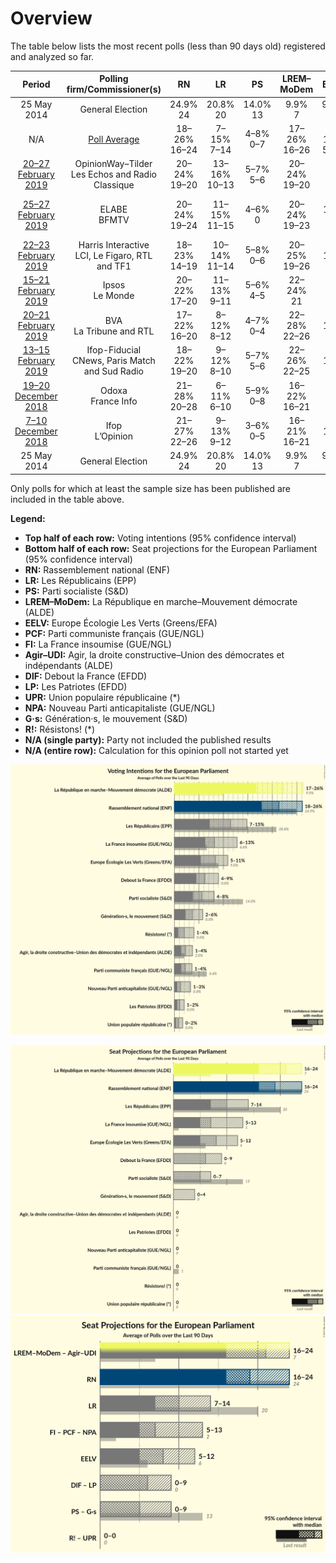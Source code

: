 # Overview

The table below lists the most recent polls (less than 90 days old) registered and analyzed so far.

| Period     | Polling firm/Commissioner(s) | RN | LR | PS | LREM–MoDem | EELV | PCF | FI | Agir–UDI | DlF | LP | UPR | NPA | G·s | R! |
|:----------:|:----------------------------:|:--:|:--:|:--:|:--:|:--:|:--:|:--:|:--:|:--:|:--:|:--:|:--:|:--:|:--:|
| 25 May 2014 | General Election | 24.9% <br> 24 | 20.8% <br> 20 | 14.0% <br> 13 | 9.9% <br> 7 | 9.0% <br> 6 | 6.6% <br> 1 | 6.6% <br> 1 | 2.0% <br> 0 | 0.0% <br> 0 | 0.0% <br> 0 | 0.0% <br> 0 | 0.0% <br> 0 | 0.0% <br> 0 | 0.0% <br> 0 |
| N/A | [Poll Average](average.html) | 18–26% <br> 16–24 | 7–15% <br> 7–14 | 4–8% <br> 0–7 | 17–26% <br> 16–26 | 5–11% <br> 5–12 | 1–4% <br> 0 | 6–13% <br> 5–13 | 1–4% <br> 0 | 4–9% <br> 0–9 | 1–2% <br> 0 | 0–2% <br> 0 | 1–3% <br> 0 | 2–6% <br> 0–4 | 1–4% <br> 0 |
| [20–27 February 2019](2019-02-27-OpinionWay–Tilder.html) | OpinionWay–Tilder <br> Les Echos and Radio Classique | 20–24% <br> 19–20 | 13–16% <br> 10–13 | 5–7% <br> 5–6 | 20–24% <br> 19–20 | 5–7% <br> 5–6 | 1–3% <br> 0 | 6–8% <br> 6–7 | 1–3% <br> 0 | 4–6% <br> 0–5 | 1–2% <br> 0 | 1–2% <br> 0 | N/A <br> N/A | 3–5% <br> 0 | N/A <br> N/A |
| [25–27 February 2019](2019-02-27-ELABE.html) | ELABE <br> BFMTV | 20–24% <br> 19–24 | 11–15% <br> 11–15 | 4–6% <br> 0 | 20–24% <br> 19–23 | 8–12% <br> 10–12 | 2–4% <br> 0 | 7–10% <br> 6–9 | 1–3% <br> 0 | 4–7% <br> 0–6 | 1–2% <br> 0 | 1–2% <br> 0 | 1–2% <br> 0 | 2–4% <br> 0 | N/A <br> N/A |
| [22–23 February 2019](2019-02-23-HarrisInteractive.html) | Harris Interactive <br> LCI, Le Figaro, RTL and TF1 | 18–23% <br> 14–19 | 10–14% <br> 11–14 | 5–8% <br> 0–6 | 20–25% <br> 19–26 | 7–10% <br> 6–8 | 1–3% <br> 0 | 7–10% <br> 5–8 | 1–3% <br> 0 | 5–8% <br> 5–7 | 1–2% <br> 0 | 1–2% <br> 0 | 1–3% <br> 0 | 3–5% <br> 0 | 1–2% <br> 0 |
| [15–21 February 2019](2019-02-21-Ipsos.html) | Ipsos <br> Le Monde | 20–22% <br> 17–20 | 11–13% <br> 9–11 | 5–6% <br> 4–5 | 22–24% <br> 21 | 8–9% <br> 7–8 | 2% <br> 0 | 8–9% <br> 8–9 | 2–3% <br> 0 | 6–7% <br> 5 | 1% <br> 0 | 0–1% <br> 0 | 1% <br> 0 | 5–6% <br> 4 | 2% <br> 0 |
| [20–21 February 2019](2019-02-21-BVA.html) | BVA <br> La Tribune and RTL | 17–22% <br> 16–20 | 8–12% <br> 8–12 | 4–7% <br> 0–4 | 22–28% <br> 22–26 | 7–11% <br> 7–9 | 1–3% <br> 0 | 6–9% <br> 6–7 | 1–3% <br> 0 | 5–8% <br> 5–7 | 1–2% <br> 0 | 0–1% <br> 0 | 1–2% <br> 0 | 2–4% <br> 0 | 1–3% <br> 0 |
| [13–15 February 2019](2019-02-15-Ifop-Fiducial.html) | Ifop-Fiducial <br> CNews, Paris Match and Sud Radio | 18–22% <br> 19–20 | 9–12% <br> 8–10 | 5–7% <br> 5–6 | 22–26% <br> 22–25 | 8–11% <br> 8–9 | 2–4% <br> 0 | 6–9% <br> 7 | 1–3% <br> 0 | 5–7% <br> 5–6 | 1–2% <br> 0 | 0–1% <br> 0 | 1–2% <br> 0 | 3–5% <br> 0 | 1–3% <br> 0 |
| [19–20 December 2018](2018-12-20-Odoxa.html) | Odoxa <br> France Info | 21–28% <br> 20–28 | 6–11% <br> 6–10 | 5–9% <br> 0–8 | 16–22% <br> 16–21 | 5–9% <br> 0–8 | 1–3% <br> 0 | 9–14% <br> 9–14 | 2–4% <br> 0 | 5–9% <br> 5–8 | 0–2% <br> 0 | 0–2% <br> 0 | 2–4% <br> 0 | 2–5% <br> 0 | 2–5% <br> 0 |
| [7–10 December 2018](2018-12-10-Ifop.html) | Ifop <br> L’Opinion | 21–27% <br> 22–26 | 9–13% <br> 9–12 | 3–6% <br> 0–5 | 16–21% <br> 16–21 | 6–10% <br> 6–9 | 2–4% <br> 0 | 7–11% <br> 8–11 | 2–4% <br> 0 | 6–10% <br> 7–9 | 1–2% <br> 0 | 0–1% <br> 0 | 1–2% <br> 0 | 3–5% <br> 0 | 2–4% <br> 0 |
| 25 May 2014 | General Election | 24.9% <br> 24 | 20.8% <br> 20 | 14.0% <br> 13 | 9.9% <br> 7 | 9.0% <br> 6 | 6.6% <br> 1 | 6.6% <br> 1 | 2.0% <br> 0 | 0.0% <br> 0 | 0.0% <br> 0 | 0.0% <br> 0 | 0.0% <br> 0 | 0.0% <br> 0 | 0.0% <br> 0 |

Only polls for which at least the sample size has been published are included in the table above.

**Legend:**
+ **Top half of each row:** Voting intentions (95% confidence interval)
+ **Bottom half of each row:** Seat projections for the European Parliament (95% confidence interval)
+ **RN:** Rassemblement national (ENF)
+ **LR:** Les Républicains (EPP)
+ **PS:** Parti socialiste (S&D)
+ **LREM–MoDem:** La République en marche–Mouvement démocrate (ALDE)
+ **EELV:** Europe Écologie Les Verts (Greens/EFA)
+ **PCF:** Parti communiste français (GUE/NGL)
+ **FI:** La France insoumise (GUE/NGL)
+ **Agir–UDI:** Agir, la droite constructive–Union des démocrates et indépendants (ALDE)
+ **DlF:** Debout la France (EFDD)
+ **LP:** Les Patriotes (EFDD)
+ **UPR:** Union populaire républicaine (*)
+ **NPA:** Nouveau Parti anticapitaliste (GUE/NGL)
+ **G·s:** Génération·s, le mouvement (S&D)
+ **R!:** Résistons! (*)
+ **N/A (single party):** Party not included the published results
+ **N/A (entire row):** Calculation for this opinion poll not started yet


![Graph with voting intentions not yet produced](average.png "Voting Intentions")

![Graph with seats not yet produced](average-seats.png "Seats")
![Graph with coalitions seats not yet produced](average-coalitions-seats.png "Coalitions Seats")
